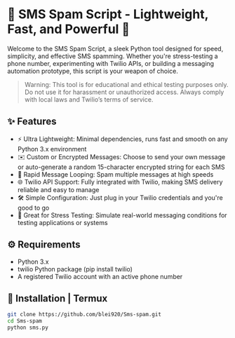 # 🚀 SMS Spam Script - Lightweight, Fast, and Powerful 📲

Welcome to the SMS Spam Script, a sleek Python tool designed for speed, simplicity, and effective SMS spamming. Whether you're stress-testing a phone number, experimenting with Twilio APIs, or building a messaging automation prototype, this script is your weapon of choice.

> Warning: This tool is for educational and ethical testing purposes only. Do not use it for harassment or unauthorized access. Always comply with local laws and Twilio’s terms of service.

## ✨ Features

- ⚡ Ultra Lightweight: Minimal dependencies, runs fast and smooth on any Python 3.x environment
- ✉️ Custom or Encrypted Messages: Choose to send your own message or auto-generate a random 15-character encrypted string for each SMS
- 🔁 Rapid Message Looping: Spam multiple messages at high speeds
- 🌐 Twilio API Support: Fully integrated with Twilio, making SMS delivery reliable and easy to manage
- 🛠 Simple Configuration: Just plug in your Twilio credentials and you're good to go
- 🧪 Great for Stress Testing: Simulate real-world messaging conditions for testing applications or systems

## ⚙️ Requirements

- Python 3.x
- twilio Python package (pip install twilio)
- A registered Twilio account with an active phone number

## 🚀 Installation | Termux

```bash
git clone https://github.com/blei920/Sms-spam.git
cd Sms-spam
python sms.py
```
